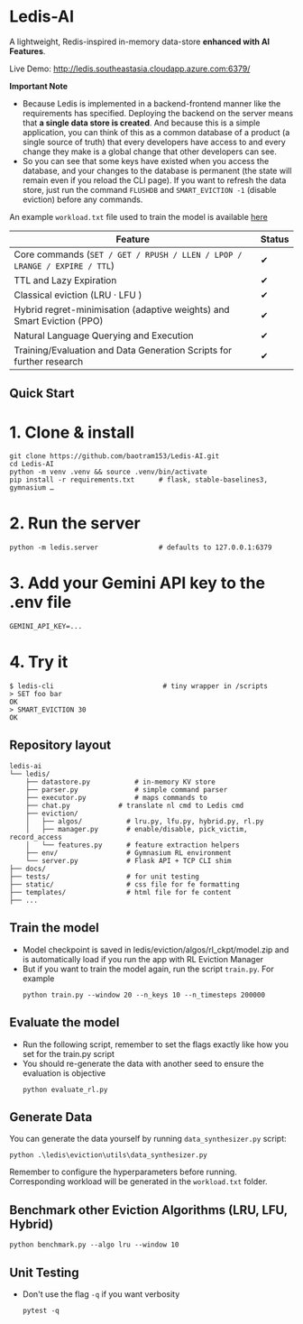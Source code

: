 # Ledis-AI

A lightweight, Redis-inspired in-memory data-store **enhanced with AI Features**.

Live Demo: http://ledis.southeastasia.cloudapp.azure.com:6379/

**Important Note**
- Because Ledis is implemented in a backend-frontend manner like the requirements has specified. Deploying the backend on the server means that **a single data store is created**. And because this is a simple application, you can think of this as a common database of a product (a single source of truth) that every developers have access to and every change they make is a global change that other developers can see.
- So you can see that some keys have existed when you access the database, and your changes to the database is permanent (the state will remain even if you reload the CLI page). If you want to refresh the data store, just run the command `FLUSHDB` and `SMART_EVICTION -1` (disable eviction) before any commands.

An example `workload.txt` file used to train the model is available [here](https://drive.google.com/drive/u/0/folders/1--yJ20Ys6xDgH_6Q-95Et_3kVNrHQpRh)

| Feature | Status |
|---------|--------|
| Core commands (`SET / GET / RPUSH / LLEN / LPOP / LRANGE / EXPIRE / TTL`) | ✔ |
| TTL and Lazy Expiration | ✔ |
| Classical eviction (LRU · LFU ) | ✔ |
| Hybrid regret-minimisation (adaptive weights) and Smart Eviction (PPO) | ✔ |
| Natural Language Querying and Execution | ✔ |
| Training/Evaluation and Data Generation Scripts for further research | ✔ |

## Quick Start

# 1. Clone & install
```
git clone https://github.com/baotram153/Ledis-AI.git
cd Ledis-AI
python -m venv .venv && source .venv/bin/activate
pip install -r requirements.txt      # flask, stable-baselines3, gymnasium …
```

# 2. Run the server
```
python -m ledis.server               # defaults to 127.0.0.1:6379
```

# 3. Add your Gemini API key to the .env file
```
GEMINI_API_KEY=...
```

# 4. Try it
```
$ ledis-cli                           # tiny wrapper in /scripts
> SET foo bar
OK
> SMART_EVICTION 30
OK
```

## Repository layout
```
ledis-ai
└── ledis/
    ├── datastore.py           # in-memory KV store
    ├── parser.py              # simple command parser
    ├── executor.py            # maps commands to
    ├── chat.py            # translate nl cmd to Ledis cmd
    ├── eviction/
    │   ├── algos/           # lru.py, lfu.py, hybrid.py, rl.py
    │   ├── manager.py       # enable/disable, pick_victim, record_access
    │   └── features.py      # feature extraction helpers
    ├── env/                 # Gymnasium RL environment
    └── server.py            # Flask API + TCP CLI shim
├── docs/
├── tests/                   # for unit testing
├── static/                  # css file for fe formatting
├── templates/               # html file for fe content
├── ...
```

## Train the model
- Model checkpoint is saved in ledis/eviction/algos/rl_ckpt/model.zip and is automatically load if you run the app with RL Eviction Manager
- But if you want to train the model again, run the script `train.py`. For example
    ```
    python train.py --window 20 --n_keys 10 --n_timesteps 200000
    ```

## Evaluate the model
- Run the following script, remember to set the flags exactly like how you set for the train.py script
- You should re-generate the data with another seed to ensure the evaluation is objective
    ```
    python evaluate_rl.py
    ```
    
## Generate Data
You can generate the data yourself by running `data_synthesizer.py` script:
```
python .\ledis\eviction\utils\data_synthesizer.py
```
Remember to configure the hyperparameters before running. Corresponding workload will be generated in the `workload.txt` folder.

## Benchmark other Eviction Algorithms (LRU, LFU, Hybrid)
```
python benchmark.py --algo lru --window 10 
```

## Unit Testing
- Don't use the flag `-q` if you want verbosity
    ```
    pytest -q
    ```
